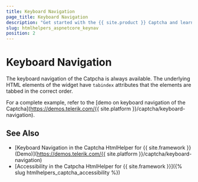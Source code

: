 ```yaml
---
title: Keyboard Navigation
page_title: Keyboard Navigation
description: "Get started with the {{ site.product }} Captcha and learn about the accessibility support it provides through its keyboard navigation functionality."
slug: htmlhelpers_aspnetcore_keynav
position: 2
---
```


# Keyboard Navigation

The keyboard navigation of the Catpcha is always available. The underlying HTML elements of the widget have `tabindex` attributes that the elements are tabbed in the correct order.

For a complete example, refer to the [demo on keyboard navigation of the Captcha](https://demos.telerik.com/{{ site.platform }}/captcha/keyboard-navigation).

## See Also

* [Keyboard Navigation in the Captcha HtmlHelper for {{ site.framework }} (Demo)](https://demos.telerik.com/{{ site.platform }}/captcha/keyboard-navigation)
* [Accessibility in the Catpcha HtmlHelper for {{ site.framework }}]({% slug htmlhelpers_captcha_accessibility %})
